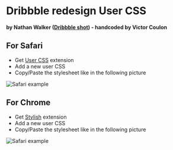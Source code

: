 # Dribbble redesign User CSS
**by Nathan Walker ([Dribbble shot](http://dribbble.com/shots/460736-Dribbble-Redesign)) - handcoded by Victor Coulon**


## For Safari

* Get [User CSS](http://code.grid.in.th/) extension
* Add a new user CSS
* Copy/Paste the stylesheet like in the following picture

![Safari example](http://f.cl.ly/items/020l2A1j3G0V3E403002/User%20CSS.png)

## For Chrome

* Get [Stylish](http://code.grid.in.th/) extension
* Add a new user CSS
* Copy/Paste the stylesheet like in the following picture

![Safari example](http://f.cl.ly/items/0A1X171E082o2l2r1C2k/Edit%20Style%20Dribbble.png)



